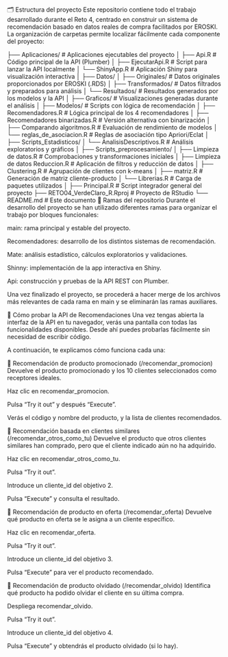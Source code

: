 🗂️ Estructura del proyecto
Este repositorio contiene todo el trabajo desarrollado durante el Reto 4, centrado en construir un sistema de recomendación basado en datos reales de compra facilitados por EROSKI. La organización de carpetas permite localizar fácilmente cada componente del proyecto:

├── Aplicaciones/              # Aplicaciones ejecutables del proyecto
│   ├── Api.R                  # Código principal de la API (Plumber)
│   ├── EjecutarApi.R          # Script para lanzar la API localmente
│   └── ShinyApp.R             # Aplicación Shiny para visualización interactiva
│
├── Datos/
│   ├── Originales/            # Datos originales proporcionados por EROSKI (.RDS)
│   ├── Transformados/         # Datos filtrados y preparados para análisis
│   └── Resultados/            # Resultados generados por los modelos y la API
│
├── Graficos/                  # Visualizaciones generadas durante el análisis
│
├── Modelos/                   # Scripts con lógica de recomendación
│   ├── Recomendadores.R                   # Lógica principal de los 4 recomendadores
│   ├── Recomendadores binarizadas.R       # Versión alternativa con binarización
│   ├── Comparando algoritmos.R            # Evaluación de rendimiento de modelos
│   └── reglas_de_asociacion.R             # Reglas de asociación tipo Apriori/Eclat
│
├── Scripts_Estadisticos/
│   └── AnalisisDescriptivos.R             # Análisis exploratorios y gráficos
│
├── Scripts_preprocesamiento/
│   ├── Limpieza de datos.R                # Comprobaciones y transformaciones iniciales
│   ├── Limpieza de datos Reduccion.R      # Aplicación de filtros y reducción de datos
│   ├── Clustering.R                       # Agrupación de clientes con k-means
│   ├── matriz.R                           # Generación de matriz cliente-producto
│   └── Librerias.R                        # Carga de paquetes utilizados
│
├── Principal.R                 # Script integrador general del proyecto
├── RETO04_VerdeClaro_R.Rproj   # Proyecto de RStudio
└── README.md                   # Este documento
🌿 Ramas del repositorio
Durante el desarrollo del proyecto se han utilizado diferentes ramas para organizar el trabajo por bloques funcionales:

main: rama principal y estable del proyecto.

Recomendadores: desarrollo de los distintos sistemas de recomendación.

Mate: análisis estadístico, cálculos exploratorios y validaciones.

Shinny: implementación de la app interactiva en Shiny.

Api: construcción y pruebas de la API REST con Plumber.

Una vez finalizado el proyecto, se procederá a hacer merge de los archivos más relevantes de cada rama en main y se eliminarán las ramas auxiliares.

🧭 Cómo probar la API de Recomendaciones
Una vez tengas abierta la interfaz de la API en tu navegador, verás una pantalla con todas las funcionalidades disponibles. Desde ahí puedes probarlas fácilmente sin necesidad de escribir código.

A continuación, te explicamos cómo funciona cada una:

🔹 Recomendación de producto promocionado (/recomendar_promocion)
Devuelve el producto promocionado y los 10 clientes seleccionados como receptores ideales.

Haz clic en recomendar_promocion.

Pulsa “Try it out” y después “Execute”.

Verás el código y nombre del producto, y la lista de clientes recomendados.

🔹 Recomendación basada en clientes similares (/recomendar_otros_como_tu)
Devuelve el producto que otros clientes similares han comprado, pero que el cliente indicado aún no ha adquirido.

Haz clic en recomendar_otros_como_tu.

Pulsa “Try it out”.

Introduce un cliente_id del objetivo 2.

Pulsa “Execute” y consulta el resultado.

🔹 Recomendación de producto en oferta (/recomendar_oferta)
Devuelve qué producto en oferta se le asigna a un cliente específico.

Haz clic en recomendar_oferta.

Pulsa “Try it out”.

Introduce un cliente_id del objetivo 3.

Pulsa “Execute” para ver el producto recomendado.

🔹 Recomendación de producto olvidado (/recomendar_olvido)
Identifica qué producto ha podido olvidar el cliente en su última compra.

Despliega recomendar_olvido.

Pulsa “Try it out”.

Introduce un cliente_id del objetivo 4.

Pulsa “Execute” y obtendrás el producto olvidado (si lo hay).
